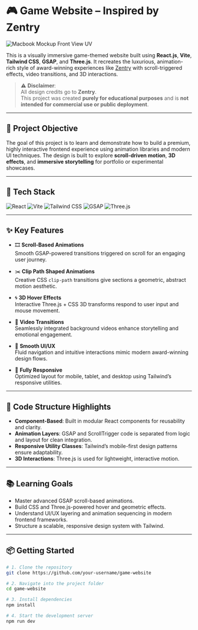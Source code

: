 # 🎮 Game Website – Inspired by Zentry

![Macbook Mockup Front View UV](https://github.com/user-attachments/assets/482715e2-708e-4557-85b1-f4c976ba8ee5)


This is a visually immersive game-themed website built using **React.js**, **Vite**, **Tailwind CSS**, **GSAP**, and **Three.js**. It recreates the luxurious, animation-rich style of award-winning experiences like [Zentry](https://zentry.com/) with scroll-triggered effects, video transitions, and 3D interactions.

> ⚠️ **Disclaimer**:  
> All design credits go to **Zentry**.  
> This project was created **purely for educational purposes** and is **not intended for commercial use or public deployment**.

---

## 🚀 Project Objective

The goal of this project is to learn and demonstrate how to build a premium, highly interactive frontend experience using animation libraries and modern UI techniques. The design is built to explore **scroll-driven motion**, **3D effects**, and **immersive storytelling** for portfolio or experimental showcases.

---

## 🧩 Tech Stack

![React](https://img.shields.io/badge/React-61DAFB?style=for-the-badge&logo=react&logoColor=black)
![Vite](https://img.shields.io/badge/Vite-646CFF?style=for-the-badge&logo=vite&logoColor=white)
![Tailwind CSS](https://img.shields.io/badge/Tailwind_CSS-06B6D4?style=for-the-badge&logo=tailwind-css&logoColor=white)
![GSAP](https://img.shields.io/badge/GSAP-88CE02?style=for-the-badge&logo=greensock&logoColor=white)
![Three.js](https://img.shields.io/badge/Three.js-000000?style=for-the-badge&logo=three.js&logoColor=white)

---

## ✨ Key Features

- 🎞 **Scroll-Based Animations**  
  Smooth GSAP-powered transitions triggered on scroll for an engaging user journey.

- ✂️ **Clip Path Shaped Animations**  
  Creative CSS `clip-path` transitions give sections a geometric, abstract motion aesthetic.

- 🌀 **3D Hover Effects**  
  Interactive Three.js + CSS 3D transforms respond to user input and mouse movement.

- 🎥 **Video Transitions**  
  Seamlessly integrated background videos enhance storytelling and emotional engagement.

- 🧠 **Smooth UI/UX**  
  Fluid navigation and intuitive interactions mimic modern award-winning design flows.

- 📱 **Fully Responsive**  
  Optimized layout for mobile, tablet, and desktop using Tailwind’s responsive utilities.

---

## 🧱 Code Structure Highlights

- **Component-Based**: Built in modular React components for reusability and clarity.
- **Animation Layers**: GSAP and ScrollTrigger code is separated from logic and layout for clean integration.
- **Responsive Utility Classes**: Tailwind’s mobile-first design patterns ensure adaptability.
- **3D Interactions**: Three.js is used for lightweight, interactive motion.

---

## 📚 Learning Goals

- Master advanced GSAP scroll-based animations.
- Build CSS and Three.js-powered hover and geometric effects.
- Understand UI/UX layering and animation sequencing in modern frontend frameworks.
- Structure a scalable, responsive design system with Tailwind.

---

## 📦 Getting Started

```bash
# 1. Clone the repository
git clone https://github.com/your-username/game-website

# 2. Navigate into the project folder
cd game-website

# 3. Install dependencies
npm install

# 4. Start the development server
npm run dev
